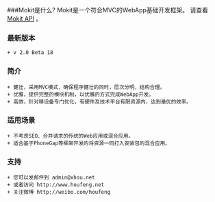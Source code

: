 ###Mokit是什么?
Mokit是一个符合MVC的WebApp基础开发框架。 请查看 [Mokit API](http://houfeng.net/mokit/doc) 。

### 最新版本
```
+ v 2.0 Beta 18
```

### 简介
```
+ 健壮，采用MVC模式，确保程序健壮的同时，层次分明，结构合理。
+ 优雅，提供完整的模块机制，以优雅的方式完成WebApp开发。
+ 高效，针对移设备专门优化，有硬件及技术平台有限资源内，达到最优的效率。
```

### 适用场景
```
+ 不考虑SEO、合并请求的传统的Web应用或混合应用。
+ 适合基于PhoneGap等框架开发的将资源一同打入安装包的混合应用。
```

### 支持
```
+ 您可以发邮件到 admin@xhou.net
+ 或者访问 http://www.houfeng.net
+ 关注微博 http://weibo.com/houfeng
```